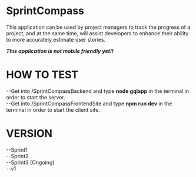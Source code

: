 # SprintCompass

This application can be used by project managers to track the progress of a project, and at the same time, will assist developers to enhance their ability to more accurately estimate user stories.

_**This application is not mobile friendly yet!!**_


# HOW TO TEST

--Get into /SprintCompassBackend and type <strong>node gqlapp</strong> in the terminal in order to start the server. <br>
--Get into /SprintCompassFrontendSite and type <strong>npm run dev</strong> in the terminal in order to start the client site.


# VERSION

--Sprint1 <br>
--Sprint2 <br>
--Sprint3 (Ongoing)<br>
--v1 <br>
